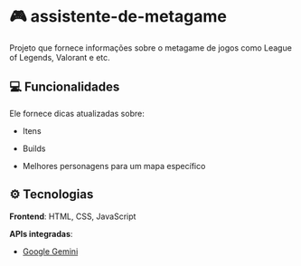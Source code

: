 # 🎮 assistente-de-metagame
Projeto que fornece informações sobre o metagame de jogos como League of Legends, Valorant e etc.

## 💻 Funcionalidades

Ele fornece dicas atualizadas sobre:

- Itens

- Builds

- Melhores personagens para um mapa específico

## ⚙️ Tecnologias

**Frontend**: HTML, CSS, JavaScript

**APIs integradas**:
- [Google Gemini](https://ai.google.dev/)